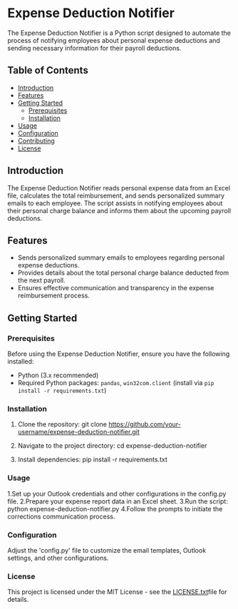 # Expense Deduction Notifier

The Expense Deduction Notifier is a Python script designed to automate the process of notifying employees about personal expense deductions and sending necessary information for their payroll deductions.

## Table of Contents

- [Introduction](#introduction)
- [Features](#features)
- [Getting Started](#getting-started)
  - [Prerequisites](#prerequisites)
  - [Installation](#installation)
- [Usage](#usage)
- [Configuration](#configuration)
- [Contributing](#contributing)
- [License](#license)

## Introduction

The Expense Deduction Notifier reads personal expense data from an Excel file, calculates the total reimbursement, and sends personalized summary emails to each employee. The script assists in notifying employees about their personal charge balance and informs them about the upcoming payroll deductions.

## Features

- Sends personalized summary emails to employees regarding personal expense deductions.
- Provides details about the total personal charge balance deducted from the next payroll.
- Ensures effective communication and transparency in the expense reimbursement process.

## Getting Started

### Prerequisites

Before using the Expense Deduction Notifier, ensure you have the following installed:

- Python (3.x recommended)
- Required Python packages: `pandas`, `win32com.client` (install via `pip install -r requirements.txt`)

### Installation

1. Clone the repository:
   git clone https://github.com/your-username/expense-deduction-notifier.git

2. Navigate to the project directory:
    cd expense-deduction-notifier

3. Install dependencies:
    pip install -r requirements.txt

### Usage

1.Set up your Outlook credentials and other configurations in the config.py file.
2.Prepare your expense report data in an Excel sheet.
3.Run the script:
    python expense-deduction-notifier.py
4.Follow the prompts to initiate the corrections communication process.

### Configuration

Adjust the 'config.py' file to customize the email templates, Outlook settings, and other configurations.

### License
This project is licensed under the MIT License - see the [LICENSE.txt](LICENSE.txt)file for details.